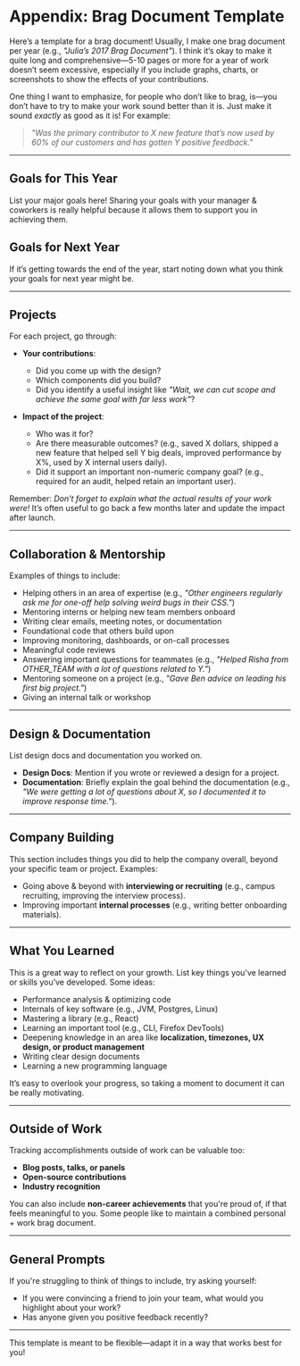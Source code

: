 # Appendix: Brag Document Template

Here’s a template for a brag document! Usually, I make one brag document per year (e.g., *"Julia’s 2017 Brag Document"*). I think it’s okay to make it quite long and comprehensive—5-10 pages or more for a year of work doesn’t seem excessive, especially if you include graphs, charts, or screenshots to show the effects of your contributions.

One thing I want to emphasize, for people who don’t like to brag, is—you don’t have to try to make your work sound better than it is. Just make it sound *exactly* as good as it is! For example:  

> *"Was the primary contributor to X new feature that’s now used by 60% of our customers and has gotten Y positive feedback."*

---

## Goals for This Year  
List your major goals here! Sharing your goals with your manager & coworkers is really helpful because it allows them to support you in achieving them.

## Goals for Next Year  
If it’s getting towards the end of the year, start noting down what you think your goals for next year might be.

---

## Projects  
For each project, go through:

- **Your contributions**:  
  - Did you come up with the design?  
  - Which components did you build?  
  - Did you identify a useful insight like *"Wait, we can cut scope and achieve the same goal with far less work"*?  

- **Impact of the project**:  
  - Who was it for?  
  - Are there measurable outcomes? (e.g., saved X dollars, shipped a new feature that helped sell Y big deals, improved performance by X%, used by X internal users daily).  
  - Did it support an important non-numeric company goal? (e.g., required for an audit, helped retain an important user).  

Remember: *Don’t forget to explain what the actual results of your work were!* It’s often useful to go back a few months later and update the impact after launch.

---

## Collaboration & Mentorship  
Examples of things to include:

- Helping others in an area of expertise (e.g., *"Other engineers regularly ask me for one-off help solving weird bugs in their CSS."*)  
- Mentoring interns or helping new team members onboard  
- Writing clear emails, meeting notes, or documentation  
- Foundational code that others build upon  
- Improving monitoring, dashboards, or on-call processes  
- Meaningful code reviews  
- Answering important questions for teammates (e.g., *"Helped Risha from OTHER_TEAM with a lot of questions related to Y."*)  
- Mentoring someone on a project (e.g., *"Gave Ben advice on leading his first big project."*)  
- Giving an internal talk or workshop  

---

## Design & Documentation  
List design docs and documentation you worked on.

- **Design Docs**: Mention if you wrote or reviewed a design for a project.  
- **Documentation**: Briefly explain the goal behind the documentation (e.g., *"We were getting a lot of questions about X, so I documented it to improve response time."*).  

---

## Company Building  
This section includes things you did to help the company overall, beyond your specific team or project. Examples:

- Going above & beyond with **interviewing or recruiting** (e.g., campus recruiting, improving the interview process).  
- Improving important **internal processes** (e.g., writing better onboarding materials).  

---

## What You Learned  
This is a great way to reflect on your growth. List key things you’ve learned or skills you’ve developed. Some ideas:

- Performance analysis & optimizing code  
- Internals of key software (e.g., JVM, Postgres, Linux)  
- Mastering a library (e.g., React)  
- Learning an important tool (e.g., CLI, Firefox DevTools)  
- Deepening knowledge in an area like **localization, timezones, UX design, or product management**  
- Writing clear design documents  
- Learning a new programming language  

It’s easy to overlook your progress, so taking a moment to document it can be really motivating.

---

## Outside of Work  
Tracking accomplishments outside of work can be valuable too:

- **Blog posts, talks, or panels**  
- **Open-source contributions**  
- **Industry recognition**  

You can also include **non-career achievements** that you're proud of, if that feels meaningful to you. Some people like to maintain a combined personal + work brag document.

---

## General Prompts  
If you're struggling to think of things to include, try asking yourself:

- If you were convincing a friend to join your team, what would you highlight about your work?  
- Has anyone given you positive feedback recently?  

---

This template is meant to be flexible—adapt it in a way that works best for you!

